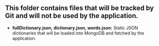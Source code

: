 ## This folder contains files that will be tracked by Git and will not be used by the application.

- **fullDictionary.json, dictionary.json, words.json:** Static JSON dictionaries that will be loaded into MongoDB and fetched by the application.
